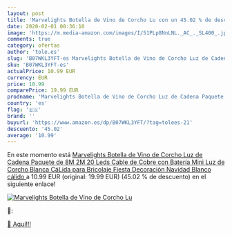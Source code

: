```yaml
---
layout: post
title: 'Marvelights Botella de Vino de Corcho Lu con un 45.02 % de descuento'
date: 2020-02-01 00:36:10
image: 'https://m.media-amazon.com/images/I/51PLp8NnLNL._AC_._SL400_.jpg'
comments: true
category: ofertas
author: 'tole.es'
slug: 'B07WKL3YFT-es Marvelights Botella de Vino de Corcho Luz de Cadena...'
sku: 'B07WKL3YFT-es'
actualPrice: 10.99 EUR
currency: EUR
price: 10.99
comparePrice: 19.99 EUR
prodname: 'Marvelights Botella de Vino de Corcho Luz de Cadena Paquete de 8M 2M 20 Leds Cable de Cobre con Batería Mini Luz de Corcho Blanca CáLida para Bricolaje Fiesta Decoración Navidad  Blanco cálido '
country: 'es'
flag: '🇪🇸'
brand: ''
buyurl: 'https://www.amazon.es/dp/B07WKL3YFT/?tag=tolees-21'
descuento: '45.02'
average: '10.99'
---
```


En este momento está [Marvelights Botella de Vino de Corcho Luz de Cadena Paquete de 8M 2M 20 Leds Cable de Cobre con Batería Mini Luz de Corcho Blanca CáLida para Bricolaje Fiesta Decoración Navidad  Blanco cálido ](https://www.amazon.es/dp/B07WKL3YFT/?tag=tolees-21) a 10.99 EUR (original: 19.99 EUR) (45.02 %  de descuento) en el siguiente enlace!

[![Marvelights Botella de Vino de Corcho Lu](https://m.media-amazon.com/images/I/51PLp8NnLNL._AC_._SL400_.jpg)](https://www.amazon.es/dp/B07WKL3YFT/?tag=tolees-21)

🔎:


[🛒 Aquí!!!](https://www.amazon.es/dp/B07WKL3YFT/?tag=tolees-21)
